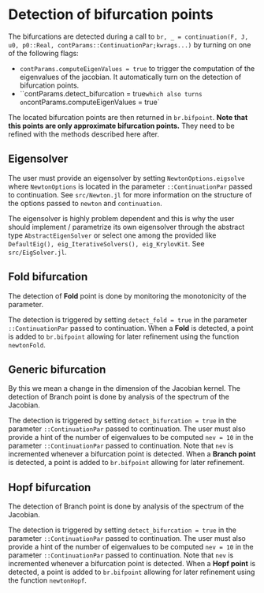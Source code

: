 # Detection of bifurcation points

The bifurcations are detected during a call to `br, _ = continuation(F, J, u0, p0::Real, contParams::ContinuationPar;kwrags...)` by turning on one of the following flags:

- `contParams.computeEigenValues = true` to trigger the computation of the eigenvalues of the jacobian. It automatically turn on the detection of bifurcation points.
- ``contParams.detect_bifurcation = true` which also turns on `contParams.computeEigenValues = true`

The located bifurcation points are then returned in `br.bifpoint`. **Note that this points are only approximate bifurcation points.** They need to be refined with the methods described here after.

## Eigensolver

The user must provide an eigensolver by setting `NewtonOptions.eigsolve` where `NewtonOptions` is located in the parameter `::ContinuationPar` passed to continuation. See `src/Newton.jl` for more information on the structure of the options passed to `newton` and `continuation`.

The eigensolver is highly problem dependent and this is why the user should implement / parametrize its own eigensolver through the abstract type `AbstractEigenSolver` or select one among the provided like `DefaultEig(), eig_IterativeSolvers(), eig_KrylovKit`. See `src/EigSolver.jl`.

## Fold bifurcation
The detection of **Fold** point is done by monitoring  the monotonicity of the parameter.

The detection is triggered by setting `detect_fold = true` in the parameter `::ContinuationPar` passed to continuation. When a **Fold** is detected, a point is added to `br.bifpoint` allowing for later refinement using the function `newtonFold`.

## Generic bifurcation

By this we mean a change in the dimension of the Jacobian kernel. The detection of Branch point is done by analysis of the spectrum of the Jacobian.

The detection is triggered by setting `detect_bifurcation = true` in the parameter `::ContinuationPar` passed to continuation. The user must also provide a hint of the number of eigenvalues to be computed `nev = 10` in the parameter `::ContinuationPar` passed to continuation. Note that `nev` is incremented whenever a bifurcation point is detected. When a **Branch point** is detected, a point is added to `br.bifpoint` allowing for later refinement.

## Hopf bifurcation

The detection of Branch point is done by analysis of the spectrum of the Jacobian.

The detection is triggered by setting `detect_bifurcation = true` in the parameter `::ContinuationPar` passed to continuation. The user must also provide a hint of the number of eigenvalues to be computed `nev = 10` in the parameter `::ContinuationPar` passed to continuation. Note that `nev` is incremented whenever a bifurcation point is detected. When a **Hopf point** is detected, a point is added to `br.bifpoint` allowing for later refinement using the function `newtonHopf`.